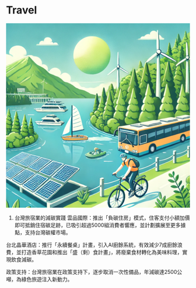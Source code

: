 # Travel
![旅遊減碳](./test.png)
1. 台灣旅宿業的減碳實踐
雲品國際：推出「負碳住房」模式，住客支付小額加價即可抵銷住宿碳足跡，已吸引超過5000組消費者響應，並計劃擴展至更多據點，支持台灣碳權市場。

台北晶華酒店：推行「永續餐桌」計畫，引入AI廚餘系統，有效減少7成廚餘浪費，並打造香草花園和推出「盛（剩）食計畫」，將廢棄食材轉化為美味料理，實現飲食減碳。

政策支持：台灣旅宿業在政策支持下，逐步取消一次性備品，年減碳達2500公噸，為綠色旅遊注入新動力。

